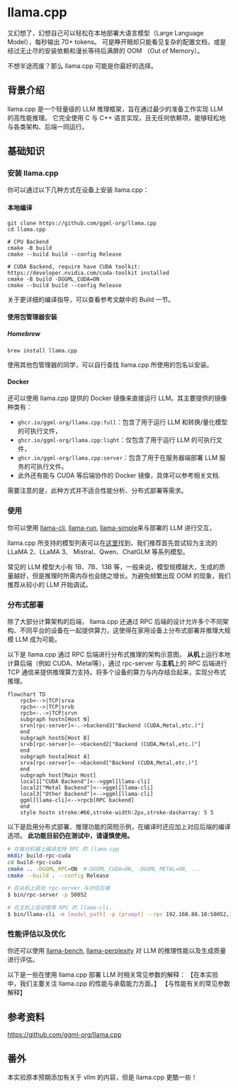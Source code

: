 # llama.cpp
又幻想了，幻想自己可以轻松在本地部署大语言模型（Large Language Model），每秒输出 70+ tokens。
可是睁开眼却只能看见复杂的配置文档，或是经过无止尽的安装依赖和漫长等待后满屏的 OOM （Out of Memory）。

不想半途而废？那么 llama.cpp 可能是你最好的选择。

## 背景介绍
llama.cpp 是一个轻量级的 LLM 推理框架，旨在通过最少的准备工作实现 LLM 的高性能推理。
它完全使用 C 与 C++ 语言实现，且无任何依赖项，能够轻松地与各类架构、后端一同运行。

## 基础知识
### 安装 llama.cpp
你可以通过以下几种方式在设备上安装 llama.cpp：
#### 本地编译

```
git clone https://github.com/ggml-org/llama.cpp
cd llama.cpp

# CPU Backend
cmake -B build
cmake --build build --config Release

# CUDA Backend, require have CUDA toolkit: https://developer.nvidia.com/cuda-toolkit installed
cmake -B build -DGGML_CUDA=ON
cmake --build build --config Release
```

关于更详细的编译指导，可以查看参考文献中的 Build 一节。

#### 使用包管理器安装
##### Homebrew
```
brew install llama.cpp
```

使用其他包管理器的同学，可以自行查找 llama.cpp 所使用的包名以安装。

#### Docker
还可以使用 llama.cpp 提供的 Docker 镜像来直接运行 LLM。其主要提供的镜像种类有：
  - `ghcr.io/ggml-org/llama.cpp:full`：包含了用于运行 LLM 和转换/量化模型的可执行文件，
  - `ghcr.io/ggml-org/llama.cpp:light`：仅包含了用于运行 LLM 的可执行文件，
  - `ghcr.io/ggml-org/llama.cpp:server`：包含了用于在服务器端部署 LLM 服务的可执行文件。
  - 此外还有能与 CUDA 等后端协作的 Docker 镜像，具体可以参考相关文档.

需要注意的是，此种方式并不适合性能分析、分布式部署等需求。

### 使用
你可以使用 [llama-cli](https://github.com/ggml-org/llama.cpp/tree/master/tools/main),
[llama-run](https://github.com/ggml-org/llama.cpp/tree/master/tools/run), [llama-simple](https://github.com/ggml-org/llama.cpp/tree/master/examples/simple)来与部署的 LLM 进行交互，

llama.cpp 所支持的模型列表可以在[这里](https://github.com/ggml-org/llama.cpp?tab=readme-ov-file#text-only)找到，我们推荐首先尝试较为主流的 LLaMA 2、LLaMA 3、 Mistral、Qwen、ChatGLM 等系列模型。

常见的 LLM 模型大小有 1B、7B、13B 等，一般来说，模型规模越大，生成的质量越好，但是推理时所需内存也会随之增长。为避免频繁出现 OOM 的现象，我们推荐从较小的 LLM 开始调试。

### 分布式部署
除了大部分计算架构的后端，
llama.cpp 还通过 RPC 后端的设计允许多个不同架构、不同平台的设备在一起提供算力，这使得在家用设备上分布式部署并推理大规模 LLM 成为可能。

以下是 llama.cpp 通过 RPC 后端进行分布式推理的架构示意图，
**从机**上运行本地计算后端（例如 CUDA、Metal等），通过 rpc-server 与**主机**上的 RPC 后端进行 TCP 通信来提供推理算力支持。将多个设备的算力与内存结合起来，实现分布式推理。


```mermaid
flowchart TD
    rpcb<-->|TCP|srva
    rpcb<-->|TCP|srvb
    rpcb<-.->|TCP|srvn
    subgraph hostn[Host N]
    srvn[rpc-server]<-.->backend3["Backend (CUDA,Metal,etc.)"]
    end
    subgraph hostb[Host B]
    srvb[rpc-server]<-->backend2["Backend (CUDA,Metal,etc.)"]
    end
    subgraph hosta[Host A]
    srva[rpc-server]<-->backend["Backend (CUDA,Metal,etc.)"]
    end
    subgraph host[Main Host]
    local1["CUDA Backend"]<-->ggml[llama-cli]
    local2["Metal Backend"]<-->ggml[llama-cli]
    local3["Other Backend"]<-->ggml[llama-cli]
    ggml[llama-cli]<-->rpcb[RPC backend]
    end
    style hostn stroke:#66,stroke-width:2px,stroke-dasharray: 5 5
```
以下是启用分布式部署、推理功能的简短示例，在编译时还应加上对应后端的编译选项。
**此功能目前仍在测试中，请谨慎使用。**

```bash
# 在每台机器上编译支持 RPC 的 llama.cpp
mkdir build-rpc-cuda
cd build-rpc-cuda
cmake .. -DGGML_RPC=ON  #-DGGML_CUDA=ON, -DGGML_METAL=ON, ...
cmake --build . --config Release

# 在从机上启动 rpc-server 与对应后端
$ bin/rpc-server -p 50052

# 在主机上启动使用 RPC 的 llama-cli，
$ bin/llama-cli -m [model_path] -p [prompt] --rpc 192.168.88.10:50052,192.168.88.11:50052,...
```

### 性能评估以及优化
你还可以使用 [llama-bench](https://github.com/ggml-org/llama.cpp/blob/master/tools/llama-bench), [llama-perplexity](https://github.com/ggml-org/llama.cpp/blob/master/tools/perplexity) 对 LLM 的推理性能以及生成质量进行评估。

以下是一些在使用 llama.cpp 部署 LLM 时相关常见参数的解释：
【在本实验中，我们主要关注 llama.cpp 的性能与承载能力方面。】
【与性能有关的常见参数解释】

## 参考资料
https://github.com/ggml-org/llama.cpp

## 番外
本实验原本预期添加有关于 vllm 的内容，但是 llama.cpp 更酷一些！